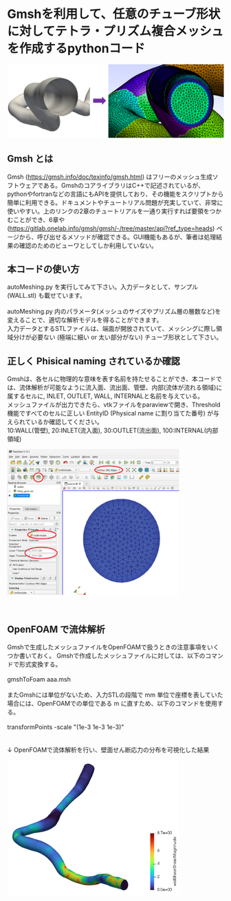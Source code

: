 # Gmshを利用して、任意のチューブ形状に対してテトラ・プリズム複合メッシュを作成するpythonコード

<p align="center">
  <img src="https://github.com/tailup7/howtoVM/blob/main/pictures/beforeafter.png" alt="meshing" width="1000"/>
</p>

## Gmsh とは
Gmsh (https://gmsh.info/doc/texinfo/gmsh.html) はフリーのメッシュ生成ソフトウェアである。GmshのコアライブラリはC++で記述されているが、pythonやfortranなどの言語にもAPIを提供しており、その機能をスクリプトから簡単に利用できる。ドキュメントやチュートリアル問題が充実していて、非常に使いやすい。上のリンクの2章のチュートリアルを一通り実行すれば要領をつかむことができ、6章や (https://gitlab.onelab.info/gmsh/gmsh/-/tree/master/api?ref_type=heads) ページから、呼び出せるメソッドが確認できる。GUI機能もあるが、筆者は処理結果の確認のためのビューワとしてしか利用していない。

## 本コードの使い方
autoMeshing.py を実行してみて下さい。入力データとして、サンプル (WALL.stl) も載せています。<br>
<br>
autoMeshing.py 内のパラメータ(メッシュのサイズやプリズム層の層数など)を変えることで、適切な解析モデルを得ることができます。<br>
入力データとするSTLファイルは、端面が開放されていて、メッシングに際し領域分けが必要ない (極端に細い or 太い部分がない) チューブ形状として下さい。

## 正しく Phisical naming されているか確認
Gmshは、各セルに物理的な意味を表す名前を持たせることができ、本コードでは、流体解析が可能なように流入面、流出面、管壁、内部(流体が流れる領域)に属するセルに, INLET, OUTLET, WALL, INTERNALと名前を与えている。<br>
メッシュファイルが出力できたら、vtkファイルをparaviewで開き、Threshold機能ですべてのセルに正しい EntityID (Physical name に割り当てた番号) が与えられているか確認してください。<br>
10:WALL(管壁), 20:INLET(流入面), 30:OUTLET(流出面), 100:INTERNAL(内部領域)
<br>
<p align="left">
  <img src="https://github.com/tailup7/howtoVM/blob/main/pictures/autoMeshing_output.png" alt="planecut_edge" width="400"/>
</p>
<br>

## OpenFOAM で流体解析
Gmshで生成したメッシュファイルをOpenFOAMで扱うときの注意事項をいくつか書いておく。
Gmshで作成したメッシュファイルに対しては、以下のコマンドで形式変換する。<br>
<br>
gmshToFoam aaa.msh <br>
<br>
またGmshには単位がないため、入力STLの段階で mm 単位で座標を表していた場合には、OpenFOAMでの単位である m に直すため、以下のコマンドを使用する。<br>
<br>
transformPoints -scale "(1e-3 1e-3 1e-3)"
<br>
<br>
<br>
↓ OpenFOAMで流体解析を行い、壁面せん断応力の分布を可視化した結果
<p align="left">
  <img src="https://github.com/tailup7/howtoVM/blob/main/pictures/autoMeshing_OpenFOAM_WSS.png" alt="WSS" width="400"/>
</p>
